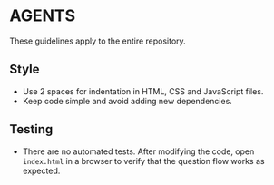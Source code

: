 # AGENTS

These guidelines apply to the entire repository.

## Style
- Use 2 spaces for indentation in HTML, CSS and JavaScript files.
- Keep code simple and avoid adding new dependencies.

## Testing
- There are no automated tests. After modifying the code, open `index.html` in a browser to verify that the question flow works as expected.
